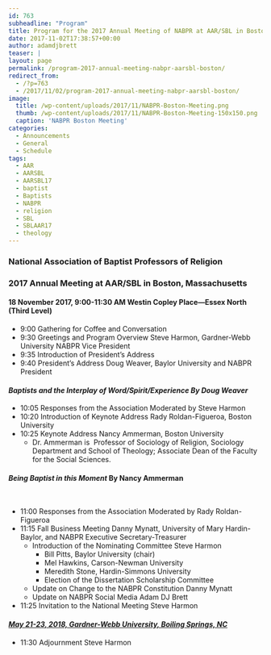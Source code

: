 ```yaml
---
id: 763
subheadline: "Program"
title: Program for the 2017 Annual Meeting of NABPR at AAR/SBL in Boston
date: 2017-11-02T17:38:57+00:00
author: adamdjbrett
teaser: |
layout: page
permalink: /program-2017-annual-meeting-nabpr-aarsbl-boston/
redirect_from:
  - /?p=763
  - /2017/11/02/program-2017-annual-meeting-nabpr-aarsbl-boston/
image:
  title: /wp-content/uploads/2017/11/NABPR-Boston-Meeting.png
  thumb: /wp-content/uploads/2017/11/NABPR-Boston-Meeting-150x150.png
  caption: 'NABPR Boston Meeting'
categories:
  - Announcements
  - General
  - Schedule
tags:
  - AAR
  - AARSBL
  - AARSBL17
  - baptist
  - Baptists
  - NABPR
  - religion
  - SBL
  - SBLAAR17
  - theology
---
```


### **National Association of Baptist Professors of Religion**

### 2017 Annual Meeting at AAR/SBL in Boston, Massachusetts

#### 18 November 2017, 9:00-11:30 AM Westin Copley Place—Essex North (Third Level)

  * 9:00 Gathering for Coffee and Conversation
  * 9:30 Greetings and Program Overview Steve Harmon, Gardner-Webb University NABPR Vice President
  * 9:35 Introduction of President’s Address
  * 9:40 President&#8217;s Address Doug Weaver, Baylor University and NABPR President

#### **_Baptists and the Interplay of Word/Spirit/Experience_** _By Doug Weaver_

  * 10:05 Responses from the Association Moderated by Steve Harmon
  * 10:20 Introduction of Keynote Address Rady Roldan-Figueroa, Boston University
  * 10:25 Keynote Address Nancy Ammerman, Boston University
      * Dr. Ammerman is  Professor of Sociology of Religion, Sociology Department and School of Theology; Associate Dean of the Faculty for the Social Sciences.

#### **_Being Baptist in this Moment_** By Nancy Ammerman
&nbsp;

  * 11:00 Responses from the Association Moderated by Rady Roldan-Figueroa
  * 11:15 Fall Business Meeting Danny Mynatt, University of Mary Hardin-Baylor, and NABPR Executive Secretary-Treasurer
      * Introduction of the Nominating Committee Steve Harmon
          * Bill Pitts, Baylor University (chair)
          * Mel Hawkins, Carson-Newman University
          * Meredith Stone, Hardin-Simmons University
          * Election of the Dissertation Scholarship Committee
      * Update on Change to the NABPR Constitution Danny Mynatt
      * Update on NABPR Social Media Adam DJ Brett
  * 11:25 Invitation to the National Meeting Steve Harmon

#### [**_May 21-23, 2018, Gardner-Webb University, Boiling Springs, NC_**](/2018-nabpr-call-for-papers/)

  * 11:30 Adjournment Steve Harmon
